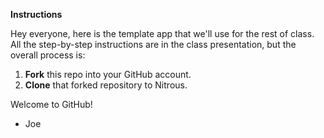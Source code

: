 **Instructions**

Hey everyone, here is the template app that we'll use for the rest of class. All the step-by-step instructions are in the class presentation, but the overall process is:

1. **Fork** this repo into your GitHub account. 
2. **Clone** that forked repository to Nitrous. 

Welcome to GitHub!
- Joe
